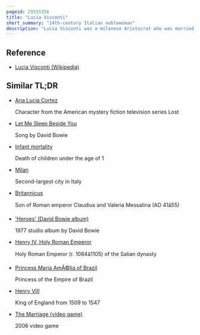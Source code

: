 ```yaml
---
pageid: 29155356
title: "Lucia Visconti"
short_summary: "14th-century Italian noblewoman"
description: "Lucia Visconti was a milanese Aristocrat who was married by the Countess of Kent from 1407 to 1424. She was one of 15 legitimate Children of Bernab Visconti who was Lord of Milan together with his Brother Galeazzo. Her Father negotiated for his infant Daughter to marry louis Ii of Anjou but Bernab was removed and Negotiations abandoned. As a Teenager it was then intended to marry the english noble Henry bolingbroke whom she had met as a Girl but after he was banished to france the Marriage Negotiations were suspended. She was Briefly wedded to frederick Iv of Thuringia the Son of landgrave Balthasar in 1399 before the Marriage was annulled."
---
```


## Reference

- [Lucia Visconti (Wikipedia)](https://en.wikipedia.org/?curid=29155356)

## Similar TL;DR

- [Ana Lucia Cortez](/tldr/en/ana-lucia-cortez)

  Character from the American mystery fiction television series Lost

- [Let Me Sleep Beside You](/tldr/en/let-me-sleep-beside-you)

  Song by David Bowie

- [Infant mortality](/tldr/en/infant-mortality)

  Death of children under the age of 1

- [Milan](/tldr/en/milan)

  Second-largest city in Italy

- [Britannicus](/tldr/en/britannicus)

  Son of Roman emperor Claudius and Valeria Messalina (AD 41â55)

- ['Heroes' (David Bowie album)](/tldr/en/heroes-david-bowie-album)

  1977 studio album by David Bowie

- [Henry IV, Holy Roman Emperor](/tldr/en/henry-iv-holy-roman-emperor)

  Holy Roman Emperor (r. 1084â1105) of the Salian dynasty

- [Princess Maria AmÃ©lia of Brazil](/tldr/en/princess-maria-amelia-of-brazil)

  Princess of the Empire of Brazil

- [Henry VIII](/tldr/en/henry-viii)

  King of England from 1509 to 1547

- [The Marriage (video game)](/tldr/en/the-marriage-video-game)

  2006 video game
